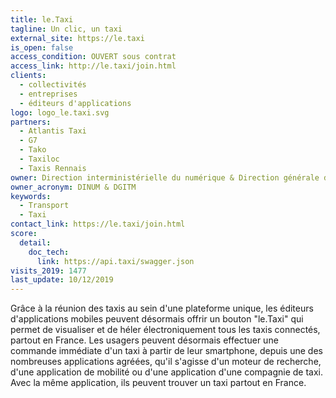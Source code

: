 ```yaml
---
title: le.Taxi
tagline: Un clic, un taxi
external_site: https://le.taxi
is_open: false
access_condition: OUVERT sous contrat
access_link: http://le.taxi/join.html
clients:
  - collectivités
  - entreprises
  - éditeurs d'applications
logo: logo_le.taxi.svg
partners:
  - Atlantis Taxi
  - G7
  - Tako
  - Taxiloc
  - Taxis Rennais
owner: Direction interministérielle du numérique & Direction générale des Infrastructures, des Transports et de la Mer
owner_acronym: DINUM & DGITM
keywords:
  - Transport
  - Taxi
contact_link: https://le.taxi/join.html
score:
  detail:
    doc_tech:
      link: https://api.taxi/swagger.json
visits_2019: 1477
last_update: 10/12/2019
---
```


Grâce à la réunion des taxis au sein d'une plateforme unique, les éditeurs d'applications mobiles peuvent désormais offrir un bouton "le.Taxi" qui permet de visualiser et de héler électroniquement tous les taxis connectés, partout en France. Les usagers peuvent désormais effectuer une commande immédiate d'un taxi à partir de leur smartphone, depuis une des nombreuses applications agréées, qu'il s'agisse d'un moteur de recherche, d'une application de mobilité ou d'une application d'une compagnie de taxi. Avec la même application, ils peuvent trouver un taxi partout en France.
